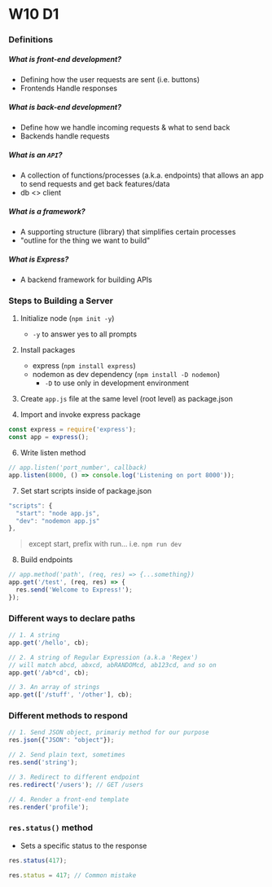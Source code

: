 # W10 D1

### Definitions
  ##### What is front-end development?
  - Defining how the user requests are sent (i.e. buttons)
  - Frontends Handle responses

  ##### What is back-end development?
  - Define how we handle incoming requests & what to send back
  - Backends handle requests

  ##### What is an `API`?
  - A collection of functions/processes (a.k.a. endpoints) that allows an app to send requests and get back features/data
  - db <> client

  ##### What is a framework?
  - A supporting structure (library) that simplifies certain processes
  - "outline for the thing we want to build"

  ##### What is Express?
  - A backend framework for building APIs


### Steps to Building a Server
  1. Initialize node (`npm init -y`)
      - `-y` to answer yes to all prompts

  2. Install packages
        - express (`npm install express`)
        - nodemon as dev dependency (`npm install -D nodemon`)
          - `-D` to use only in development environment

  3. Create `app.js` file at the same level (root level) as package.json

  4. Import and invoke express package
```js
const express = require('express');
const app = express();
```

  6. Write listen method
```js
// app.listen('port_number', callback)
app.listen(8000, () => console.log('Listening on port 8000'));
```

  7. Set start scripts inside of package.json
```js
"scripts": {
  "start": "node app.js",
  "dev": "nodemon app.js"
},
```

  > except start, prefix with run... i.e. `npm run dev`

  8. Build endpoints
```js
// app.method('path', (req, res) => {...something})
app.get('/test', (req, res) => {
  res.send('Welcome to Express!');
});
```

### Different ways to declare paths
  ```js
  // 1. A string
  app.get('/hello', cb);

  // 2. A string of Regular Expression (a.k.a 'Regex')
  // will match abcd, abxcd, abRANDOMcd, ab123cd, and so on
  app.get('/ab*cd', cb);

  // 3. An array of strings
  app.get(['/stuff', '/other'], cb);
  ```

### Different methods to respond
  ```js
  // 1. Send JSON object, primariy method for our purpose
  res.json({"JSON": "object"});

  // 2. Send plain text, sometimes
  res.send('string');

  // 3. Redirect to different endpoint
  res.redirect('/users'); // GET /users

  // 4. Render a front-end template
  res.render('profile');
  ```

### `res.status()` method
  - Sets a specific status to the response

```js
res.status(417);

res.status = 417; // Common mistake
```
